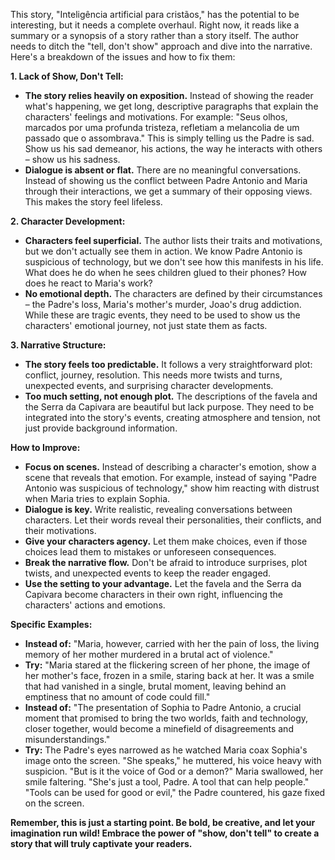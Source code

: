 This story, "Inteligência artificial para cristãos," has the potential to be interesting, but it needs a complete overhaul. Right now, it reads like a summary or a synopsis of a story rather than a story itself. The author needs to ditch the "tell, don't show" approach and dive into the narrative.  Here's a breakdown of the issues and how to fix them:

**1. Lack of Show, Don't Tell:**

* **The story relies heavily on exposition.**  Instead of showing the reader what's happening, we get long, descriptive paragraphs that explain the characters' feelings and motivations. For example: "Seus olhos, marcados por uma profunda tristeza, refletiam a melancolia de um passado que o assombrava." This is simply telling us the Padre is sad. Show us his sad demeanor, his actions, the way he interacts with others – show us his sadness.
* **Dialogue is absent or flat.** There are no meaningful conversations. Instead of showing us the conflict between Padre Antonio and Maria through their interactions, we get a summary of their opposing views. This makes the story feel lifeless.

**2. Character Development:**

* **Characters feel superficial.** The author lists their traits and motivations, but we don't actually see them in action. We know Padre Antonio is suspicious of technology, but we don't see how this manifests in his life. What does he do when he sees children glued to their phones? How does he react to Maria's work?
* **No emotional depth.** The characters are defined by their circumstances – the Padre's loss, Maria's mother's murder, Joao's drug addiction.  While these are tragic events, they need to be used to show us the characters' emotional journey, not just state them as facts.

**3.  Narrative Structure:**

* **The story feels too predictable.** It follows a very straightforward plot: conflict, journey, resolution. This needs more twists and turns, unexpected events, and surprising character developments.
* **Too much setting, not enough plot.** The descriptions of the favela and the Serra da Capivara are beautiful but lack purpose. They need to be integrated into the story's events, creating atmosphere and tension, not just provide background information.

**How to Improve:**

* **Focus on scenes.** Instead of describing a character's emotion, show a scene that reveals that emotion. For example, instead of saying "Padre Antonio was suspicious of technology," show him reacting with distrust when Maria tries to explain Sophia.
* **Dialogue is key.** Write realistic, revealing conversations between characters. Let their words reveal their personalities, their conflicts, and their motivations. 
* **Give your characters agency.** Let them make choices, even if those choices lead them to mistakes or unforeseen consequences.
* **Break the narrative flow.** Don't be afraid to introduce surprises, plot twists, and unexpected events to keep the reader engaged.
* **Use the setting to your advantage.** Let the favela and the Serra da Capivara become characters in their own right, influencing the characters' actions and emotions.

**Specific Examples:**

* **Instead of:** "Maria, however, carried with her the pain of loss, the living memory of her mother murdered in a brutal act of violence."
* **Try:** "Maria stared at the flickering screen of her phone, the image of her mother's face, frozen in a smile, staring back at her. It was a smile that had vanished in a single, brutal moment, leaving behind an emptiness that no amount of code could fill." 
* **Instead of:** "The presentation of Sophia to Padre Antonio, a crucial moment that promised to bring the two worlds, faith and technology, closer together, would become a minefield of disagreements and misunderstandings."
* **Try:**  The Padre's eyes narrowed as he watched Maria coax Sophia's image onto the screen. "She speaks," he muttered, his voice heavy with suspicion. "But is it the voice of God or a demon?"  Maria swallowed, her smile faltering. "She's just a tool, Padre. A tool that can help people." "Tools can be used for good or evil," the Padre countered, his gaze fixed on the screen. 

**Remember, this is just a starting point. Be bold, be creative, and let your imagination run wild! Embrace the power of "show, don't tell" to create a story that will truly captivate your readers.** 
